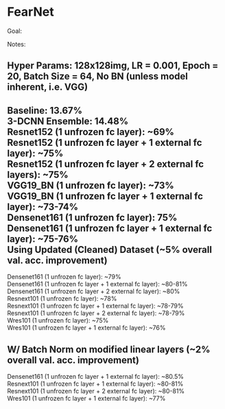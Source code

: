 # FearNet

Goal:

Notes:

Hyper Params: 128x128img, LR = 0.001, Epoch = 20, Batch Size = 64, No BN (unless model inherent, i.e. VGG)   
-----------------------------------------------------
Baseline: 13.67%   
3-DCNN Ensemble: 14.48%   
Resnet152 (1 unfrozen fc layer): ~69%  
Resnet152 (1 unfrozen fc layer + 1 external fc layer): ~75%  
Resnet152 (1 unfrozen fc layer + 2 external fc layers): ~75%  
VGG19_BN (1 unfrozen fc layer): ~73%  
VGG19_BN (1 unfrozen fc layer + 1 external fc layer): ~73-74%  
Densenet161 (1 unfrozen fc layer): 75%  
Densenet161 (1 unfrozen fc layer + 1 external fc layer): ~75-76%  
Using Updated (Cleaned) Dataset (~5% overall val. acc. improvement)  
-----------------------------------------------------
Densenet161 (1 unfrozen fc layer): ~79%    
Densenet161 (1 unfrozen fc layer + 1 external fc layer): ~80-81%  
Densenet161 (1 unfrozen fc layer + 2 external fc layer): ~80%  
Resnext101 (1 unfrozen fc layer): ~78%   
Resnext101 (1 unfrozen fc layer + 1 external fc layer): ~78-79%    
Resnext101 (1 unfrozen fc layer + 2 external fc layer): ~78-79%   
Wres101 (1 unfrozen fc layer): ~75%  
Wres101 (1 unfrozen fc layer + 1 external fc layer): ~76%     

W/ Batch Norm on modified linear layers (~2% overall val. acc. improvement)  
--------------------------------------
Densenet161 (1 unfrozen fc layer + 1 external fc layer): ~80.5%   
Resnext101 (1 unfrozen fc layer + 1 external fc layer): ~80-81%   
Resnext101 (1 unfrozen fc layer + 2 external fc layer): ~80-81%   
Wres101 (1 unfrozen fc layer + 1 external fc layer): ~77%     
